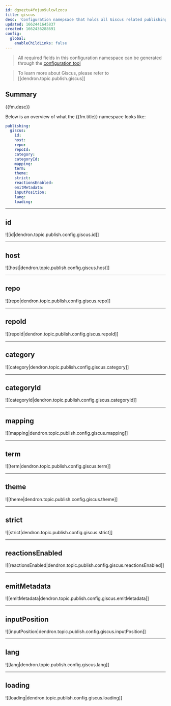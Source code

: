 ```yaml
---
id: dgxeztu4fojuo9ulcwlzocu
title: giscus
desc: 'Configuration namepsace that holds all Giscus related publishing settings.'
updated: 1662441645837
created: 1662436288691
config:
  global:
    enableChildLinks: false
---
```


> All required fields in this configuration namespace can be generated through the [configuration tool](https://giscus.app)  

> To learn more about Giscus, please refer to [[dendron.topic.publish.giscus]]

## Summary
{{fm.desc}}

Below is an overview of what the {{fm.title}} namespace looks like:
```yml
publishing:
  giscus:
    id:
    host:
    repo:
    repoId:
    category:
    categoryId:
    mapping:
    term:
    theme:
    strict:
    reactionsEnabled:
    emitMetadata:
    inputPosition:
    lang:
    loading:
```

***
## id
![[id|dendron.topic.publish.config.giscus.id]]

***

## host
![[host|dendron.topic.publish.config.giscus.host]]

***

## repo
![[repo|dendron.topic.publish.config.giscus.repo]]

***

## repoId
![[repoId|dendron.topic.publish.config.giscus.repoId]]

***

## category
![[category|dendron.topic.publish.config.giscus.category]]

***

## categoryId
![[categoryId|dendron.topic.publish.config.giscus.categoryId]]

***

## mapping
![[mapping|dendron.topic.publish.config.giscus.mapping]]

***

## term
![[term|dendron.topic.publish.config.giscus.term]]

***

## theme
![[theme|dendron.topic.publish.config.giscus.theme]]

***

## strict
![[strict|dendron.topic.publish.config.giscus.strict]]

***

## reactionsEnabled
![[reactionsEnabled|dendron.topic.publish.config.giscus.reactionsEnabled]]

***

## emitMetadata
![[emitMetadata|dendron.topic.publish.config.giscus.emitMetadata]]

***

## inputPosition
![[inputPosition|dendron.topic.publish.config.giscus.inputPosition]]

***

## lang
![[lang|dendron.topic.publish.config.giscus.lang]]

***

## loading
![[loading|dendron.topic.publish.config.giscus.loading]]
